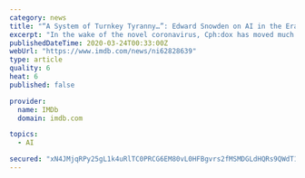 ```yaml
---
category: news
title: "“A System of Turnkey Tyranny…”: Edward Snowden on AI in the Era of Pandemic Panic at Cph:dox"
excerpt: "In the wake of the novel coronavirus, Cph:dox has moved much of their program online, with a series of “debates” streaming live and available for viewing. Today’s is especially timely: Edward Snowden answering the question,"
publishedDateTime: 2020-03-24T00:33:00Z
webUrl: "https://www.imdb.com/news/ni62828639"
type: article
quality: 6
heat: 6
published: false

provider:
  name: IMDb
  domain: imdb.com

topics:
  - AI

secured: "xN4JMjqRPy25gL1k4uRlTC0PRCG6EM80vL0HFBgvrs2fMSMDGLdHQRs9QWdT1RF0o2iC0oaT6Um1kA2ieRykkR1jaF7hh0L5LuRGZNLXh3Xla9XbBAyPhIcX4/rb32xn3qScJsE5fVVagM1Q7fCUjikd94VphRB6cVOdTjLygHtWpCNqsWqdLWgxsbX+YvtPyWy9kR4YxhJYNn2v61eQNVO3d0ezh6EfSSVwwRRsYy5ubL+9fxhu9cj13U1wmFEr7gmeK1vVlReuA3EIF5TkNng/Sde0CfsjMwImjuDvg36ShyOfNVEDe7RoHmLsJZQzr+RCsnUgIooOaE2olauN0vX7ujhyu3Mc17OBfNL1quyp3PdQ4TGlmT5rjFy31R0vyDOGPyZnlcJcanwQIIRq4xTABCR/7H6MrRJqmUB84+u4O1dRa+MoGBzw2TlRSmsJB6dPcN1QxgjgSRv89y8hMRRW9DR2esvwy/XYrEL34t8=;z/lSg4Zlv6vJ5LXpFd66HQ=="
---
```


